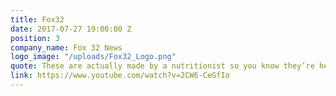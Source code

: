```yaml
---
title: Fox32
date: 2017-07-27 19:00:00 Z
position: 3
company_name: Fox 32 News
logo_image: "/uploads/Fox32_Logo.png"
quote: These are actually made by a nutritionist so you know they’re healthy.
link: https://www.youtube.com/watch?v=2CW6-CeGfIo
---
```


